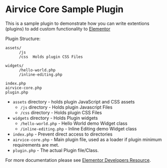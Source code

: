 # Airvice Core Sample Plugin

This is a sample plugin to demonstrate how you can write extentions (plugins) to add custom functionality to [Elementor](https://github.com/pojome/elementor/)

Plugin Structure:

```
assets/
      /js
      /css  Holds plugin CSS Files

widgets/
      /hello-world.php
      /inline-editing.php

index.php
airvice-core.php
plugin.php
```

- `assets` directory - holds plugin JavaScript and CSS assets
  - `/js` directory - Holds plugin Javascript Files
  - `/css` directory - Holds plugin CSS Files
- `widgets` directory - Holds Plugin widgets
  - `/hello-world.php` - Hello World demo Widget class
  - `/inline-editing.php` - Inline Editing demo Widget class
- `index.php` - Prevent direct access to directories
- `airvice-core.php` - Main plugin file, used as a loader if plugin minimum requirements are met.
- `plugin.php` - The actual Plugin file/Class.

For more documentation please see [Elementor Developers Resource](https://developers.elementor.com/creating-an-extension-for-elementor/).
